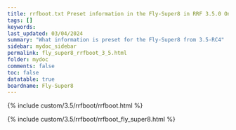 ```yaml
---
title: rrfboot.txt Preset information in the Fly-Super8 in RRF 3.5.0 Onwards
tags: []
keywords: 
last_updated: 03/04/2024
summary: "What information is preset for the Fly-Super8 from 3.5-RC4"
sidebar: mydoc_sidebar
permalink: fly_super8_rrfboot_3_5.html
folder: mydoc
comments: false
toc: false
datatable: true
boardname: Fly-Super8
---
```


{% include custom/3.5/rrfboot/rrfboot.html %}

{% include custom/3.5/rrfboot/rrfboot_fly_super8.html %}

